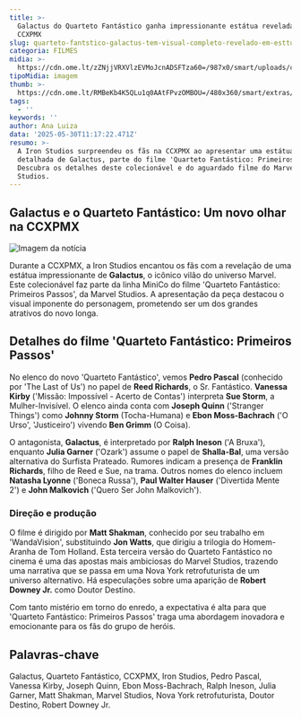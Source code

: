 ```yaml
---
title: >-
  Galactus do Quarteto Fantástico ganha impressionante estátua revelada na
  CCXPMX
slug: quarteto-fantstico-galactus-tem-visual-completo-revelado-em-esttua-na-ccxpmx
categoria: FILMES
midia: >-
  https://cdn.ome.lt/zZNjjVRXVlzEVMoJcnADSFTza60=/987x0/smart/uploads/conteudo/fotos/Untitled_design_91.png
tipoMidia: imagem
thumb: >-
  https://cdn.ome.lt/RMBeKb4K5QLu1q0AAtFPvzOMBOU=/480x360/smart/extras/conteudos/galctus.jpg
tags:
  - ''
keywords: ''
author: Ana Luiza
data: '2025-05-30T11:17:22.471Z'
resumo: >-
  A Iron Studios surpreendeu os fãs na CCXPMX ao apresentar uma estátua
  detalhada de Galactus, parte do filme 'Quarteto Fantástico: Primeiros Passos'.
  Descubra os detalhes deste colecionável e do aguardado filme do Marvel
  Studios.
---
```


## Galactus e o Quarteto Fantástico: Um novo olhar na CCXPMX

![Imagem da notícia](https://cdn.ome.lt/55Dc8guOALs-Co1Fu0fhuinpb5M=/fit-in/837x500/smart/uploads/conteudo/fotos/Untitled_design_90.png)

Durante a CCXPMX, a Iron Studios encantou os fãs com a revelação de uma estátua impressionante de **Galactus**, o icônico vilão do universo Marvel. Este colecionável faz parte da linha MiniCo do filme 'Quarteto Fantástico: Primeiros Passos', da Marvel Studios. A apresentação da peça destacou o visual imponente do personagem, prometendo ser um dos grandes atrativos do novo longa.

## Detalhes do filme 'Quarteto Fantástico: Primeiros Passos'

No elenco do novo 'Quarteto Fantástico', vemos **Pedro Pascal** (conhecido por 'The Last of Us') no papel de **Reed Richards**, o Sr. Fantástico. **Vanessa Kirby** ('Missão: Impossível - Acerto de Contas') interpreta **Sue Storm**, a Mulher-Invisível. O elenco ainda conta com **Joseph Quinn** ('Stranger Things') como **Johnny Storm** (Tocha-Humana) e **Ebon Moss-Bachrach** ('O Urso', 'Justiceiro') vivendo **Ben Grimm** (O Coisa).

O antagonista, **Galactus**, é interpretado por **Ralph Ineson** ('A Bruxa'), enquanto **Julia Garner** ('Ozark') assume o papel de **Shalla-Bal**, uma versão alternativa do Surfista Prateado. Rumores indicam a presença de **Franklin Richards**, filho de Reed e Sue, na trama. Outros nomes do elenco incluem **Natasha Lyonne** ('Boneca Russa'), **Paul Walter Hauser** ('Divertida Mente 2') e **John Malkovich** ('Quero Ser John Malkovich').

### Direção e produção

O filme é dirigido por **Matt Shakman**, conhecido por seu trabalho em 'WandaVision', substituindo **Jon Watts**, que dirigiu a trilogia do Homem-Aranha de Tom Holland. Esta terceira versão do Quarteto Fantástico no cinema é uma das apostas mais ambiciosas do Marvel Studios, trazendo uma narrativa que se passa em uma Nova York retrofuturista de um universo alternativo. Há especulações sobre uma aparição de **Robert Downey Jr.** como Doutor Destino.

Com tanto mistério em torno do enredo, a expectativa é alta para que 'Quarteto Fantástico: Primeiros Passos' traga uma abordagem inovadora e emocionante para os fãs do grupo de heróis.

## Palavras-chave

Galactus, Quarteto Fantástico, CCXPMX, Iron Studios, Pedro Pascal, Vanessa Kirby, Joseph Quinn, Ebon Moss-Bachrach, Ralph Ineson, Julia Garner, Matt Shakman, Marvel Studios, Nova York retrofuturista, Doutor Destino, Robert Downey Jr.
